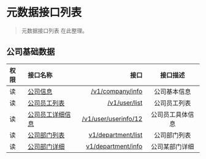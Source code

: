 # 元数据接口列表

> 元数据接口列表 在此整理。 

## 公司基础数据

| 权限 | 接口名称 |  接口  |  接口描述  |
|:-- | :-- | ----:| :--: |
|读| [公司信息](company_info) | [/v1/company/info](company_info)  | 公司基本信息 |
|读| [公司员工列表](user_list)| [/v1/user/list](user_list)  | 公司员工列表  |
|读| [公司员工详细信息](user_userinfo) | [/v1/user/userinfo/12](user_userinfo)  | 公司员工具体信息  |
|读| [公司部门列表](department_list) | [v1/department/list](department_list) |公司部门列表|
| 读|[公司部门详细](department_info) | [v1/department/info](department_info) |公司某部门详细|

